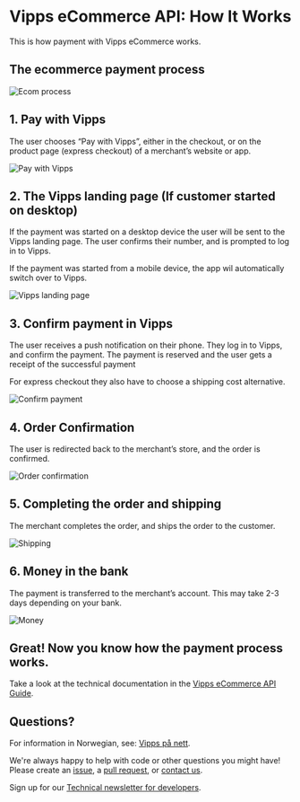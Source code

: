 <!-- START_METADATA
---
title: How it works
sidebar_position: 6
---
END_METADATA -->

# Vipps eCommerce API: How It Works

This is how payment with Vipps eCommerce works.

## The ecommerce payment process

![Ecom process](images/vipps-ecom-process-svg.svg)

## 1. Pay with Vipps

The user chooses “Pay with Vipps”, either in the checkout, or on the product page (express checkout) of a merchant’s website or app.

![Pay with Vipps](images/vipps-ecom-step1-2.svg)

## 2. The Vipps landing page (If customer started on desktop)

If the payment was started on a desktop device the user will be sent to the Vipps landing page.
The user confirms their number, and is prompted to log in to Vipps.

If the payment was started from a mobile device, the app wil automatically switch over to Vipps.

![Vipps landing page](images/vipps-ecom-step2.svg)

## 3. Confirm payment in Vipps

The user receives a push notification on their phone. They log in to Vipps, and confirm the payment. The payment is reserved and the user gets a receipt of the successful payment

For express checkout they also have to choose a shipping cost alternative.

![Confirm payment](images/vipps-ecom-step3-2.svg)

## 4. Order Confirmation

The user is redirected back to the merchant’s store, and the order is confirmed.

![Order confirmation](images/vipps-ecom-step4.svg)

## 5. Completing the order and shipping

The merchant completes the order, and ships the order to the customer.

![Shipping](images/vipps-shipping.svg)

## 6. Money in the bank

The payment is transferred to the merchant’s account. This may take 2-3 days depending on your bank.

![Money](images/vipps-money.svg)

## Great! Now you know how the payment process works.

Take a look at the technical documentation in the [Vipps eCommerce API Guide](vipps-ecom-api.md).

## Questions?

For information in Norwegian, see: [Vipps på nett](https://vipps.no/produkter-og-tjenester/bedrift/ta-betalt-paa-nett/ta-betalt-paa-nett/).

We're always happy to help with code or other questions you might have!
Please create an [issue](https://github.com/vippsas/vipps-ecom-api/issues),
a [pull request](https://github.com/vippsas/vipps-ecom-api/pulls),
or [contact us](https://github.com/vippsas/vipps-developers/blob/master/contact.md).

Sign up for our [Technical newsletter for developers](https://github.com/vippsas/vipps-developers/tree/master/newsletters).
